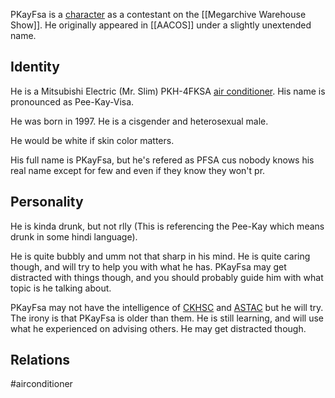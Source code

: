 PKayFsa is a [character](Characters) as a contestant on the [[Megarchive Warehouse Show]]. He originally appeared in [[AACOS]] under a slightly unextended name.

## Identity

He is a Mitsubishi Electric (Mr. Slim) PKH-4FKSA [air conditioner](Air%20Conditioners.md). His name is pronounced as Pee-Kay-Visa.

He was born in 1997. He is a cisgender and heterosexual male.

He would be white if skin color matters.

His full name is PKayFsa, but he's refered as PFSA cus nobody knows his real name except for few and even if they know they won't pr.
## Personality

He is kinda drunk, but not rlly (This is referencing the Pee-Kay which means drunk in some hindi language).

He is quite bubbly and umm not that sharp in his mind. He is quite caring though, and will try to help you with what he has. PKayFsa may get distracted with things though, and you should probably guide him with what topic is he talking about.

PKayFsa may not have the intelligence of [CKHSC](CKHSC.md) and [ASTAC](ASTAC.md) but he will try. The irony is that PKayFsa is older than them. He is still learning, and will use what he experienced on advising others. He may get distracted though.

## Relations

#airconditioner 